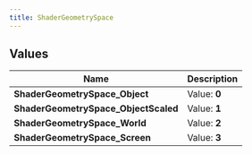 ```yaml
---
title: ShaderGeometrySpace
---
```


## Values
| Name | Description |
| ---- | ----------- |
| **ShaderGeometrySpace_Object** | Value: **0** |
| **ShaderGeometrySpace_ObjectScaled** | Value: **1** |
| **ShaderGeometrySpace_World** | Value: **2** |
| **ShaderGeometrySpace_Screen** | Value: **3** |

